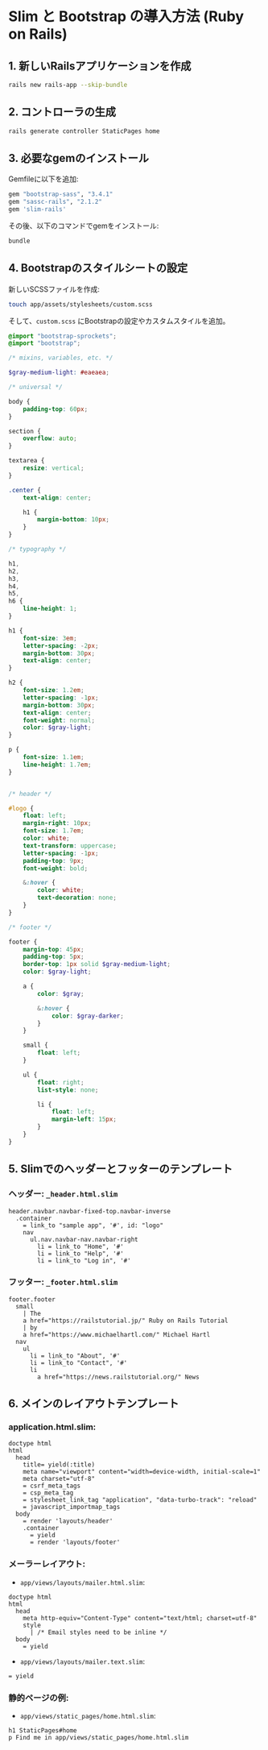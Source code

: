 # Slim と Bootstrap の導入方法 (Ruby on Rails)

## 1. 新しいRailsアプリケーションを作成

```bash
rails new rails-app --skip-bundle
```

## 2. コントローラの生成

```bash
rails generate controller StaticPages home
```

## 3. 必要なgemのインストール

Gemfileに以下を追加:

```ruby
gem "bootstrap-sass", "3.4.1"
gem "sassc-rails", "2.1.2"
gem 'slim-rails'
```

その後、以下のコマンドでgemをインストール:

```bash
bundle
```

## 4. Bootstrapのスタイルシートの設定

新しいSCSSファイルを作成:

```bash
touch app/assets/stylesheets/custom.scss
```

そして、`custom.scss` にBootstrapの設定やカスタムスタイルを追加。

```scss
@import "bootstrap-sprockets";
@import "bootstrap";

/* mixins, variables, etc. */

$gray-medium-light: #eaeaea;

/* universal */

body {
    padding-top: 60px;
}

section {
    overflow: auto;
}

textarea {
    resize: vertical;
}

.center {
    text-align: center;

    h1 {
        margin-bottom: 10px;
    }
}

/* typography */

h1,
h2,
h3,
h4,
h5,
h6 {
    line-height: 1;
}

h1 {
    font-size: 3em;
    letter-spacing: -2px;
    margin-bottom: 30px;
    text-align: center;
}

h2 {
    font-size: 1.2em;
    letter-spacing: -1px;
    margin-bottom: 30px;
    text-align: center;
    font-weight: normal;
    color: $gray-light;
}

p {
    font-size: 1.1em;
    line-height: 1.7em;
}


/* header */

#logo {
    float: left;
    margin-right: 10px;
    font-size: 1.7em;
    color: white;
    text-transform: uppercase;
    letter-spacing: -1px;
    padding-top: 9px;
    font-weight: bold;

    &:hover {
        color: white;
        text-decoration: none;
    }
}

/* footer */

footer {
    margin-top: 45px;
    padding-top: 5px;
    border-top: 1px solid $gray-medium-light;
    color: $gray-light;

    a {
        color: $gray;

        &:hover {
            color: $gray-darker;
        }
    }

    small {
        float: left;
    }

    ul {
        float: right;
        list-style: none;

        li {
            float: left;
            margin-left: 15px;
        }
    }
}
```

## 5. Slimでのヘッダーとフッターのテンプレート

### ヘッダー: `_header.html.slim`

```slim
header.navbar.navbar-fixed-top.navbar-inverse
  .container
    = link_to "sample app", '#', id: "logo"
    nav
      ul.nav.navbar-nav.navbar-right
        li = link_to "Home", '#'
        li = link_to "Help", '#'
        li = link_to "Log in", '#'
```

### フッター: `_footer.html.slim`

```slim
footer.footer
  small
    | The 
    a href="https://railstutorial.jp/" Ruby on Rails Tutorial
    | by 
    a href="https://www.michaelhartl.com/" Michael Hartl
  nav
    ul
      li = link_to "About", '#'
      li = link_to "Contact", '#'
      li
        a href="https://news.railstutorial.org/" News
```

## 6. メインのレイアウトテンプレート

### application.html.slim:

```slim
doctype html
html
  head
    title= yield(:title)
    meta name="viewport" content="width=device-width, initial-scale=1"
    meta charset="utf-8"
    = csrf_meta_tags
    = csp_meta_tag
    = stylesheet_link_tag "application", "data-turbo-track": "reload"
    = javascript_importmap_tags
  body
    = render 'layouts/header'
    .container
      = yield
      = render 'layouts/footer'
```

### メーラーレイアウト:

- `app/views/layouts/mailer.html.slim`:

```slim
doctype html
html
  head
    meta http-equiv="Content-Type" content="text/html; charset=utf-8"
    style
      | /* Email styles need to be inline */
  body
    = yield
```

- `app/views/layouts/mailer.text.slim`:

```slim
= yield
```

### 静的ページの例:

- `app/views/static_pages/home.html.slim`:

```slim
h1 StaticPages#home
p Find me in app/views/static_pages/home.html.slim
```